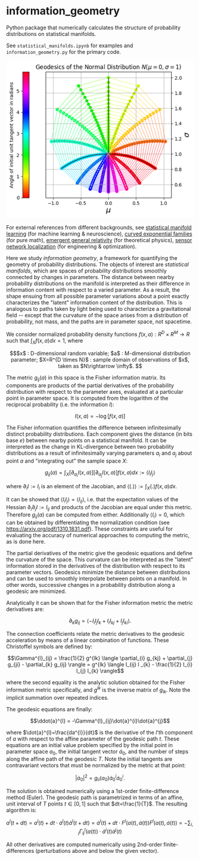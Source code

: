 # information_geometry
Python package that numerically calculates the structure of probability distributions on statistical manifolds.

See `statistical_manifolds.ipynb` for examples and `information_geometry.py` for the primary code.

![image](https://github.com/Noeloikeau/information_geometry/blob/main/example.png)

For external references from different backgrounds, see [statistical manifold learning](https://proceedings.mlr.press/v32/suna14.pdf) (for machine learning & neuroscience), [curved exponential families](https://bsi-ni.brain.riken.jp/database/file/85/076.pdf) (for pure math), [emergent general relativity](https://arxiv.org/pdf/1310.1831.pdf) (for theoretical physics), [sensor network localization](https://www.mdpi.com/1099-4300/19/7/308/htm) (for engineering & optimization). 

Here we study *information geometry*, a framework for quantifying the geometry of probability distributions. The objects of interest are *statistical manifolds*, which are spaces of probability distributions smoothly connected by changes in parameters. The distance between nearby probability distributions on the manifold is interpreted as their difference in information content with respect to a varied parameter. As a result, the shape ensuing from all possible parameter variations about a point exactly characterizes the "latent" information content of the distribution. This is analogous to paths taken by light being used to characterize a gravitational field -- except that the curvature of the space arises from a distribution of probability, not mass, and the paths are in parameter space, not spacetime. 

We consider normalized probability density functions $f(x,a):R^D\times R^M\rightarrow R$ such that $\int_{X} f(x,a) dx = 1$, where

```math
$x$ : D-dimensional random variable;

$a$ : M-dimensional distribution parameter;

$X=R^{D \times N}$ : sample domain of observations of $x$, taken as $N\rightarrow \infty$. 
```

The metric $g_{ij}(a)$ in this space is the Fisher information matrix. Its components are products of the partial derivatives of the probability distribution with respect to the parameter axes, evaluated at a particular point in parameter space. It is computed from the logarithm of the reciprocal probability (i.e. the information $I$): 

```math
I(x,a) = - \log[f(x,a)]
```

The Fisher information quantifies the difference between infinitesimally distinct probability distributions. Each component gives the distance (in bits base $e$) between nearby points on a statistical manifold. It can be interpreted as the change in KL-divergence between two probability distributions as a result of infinitesimally varying parameters $a_{i}$ and $a_{j}$ about point $a$ and "integrating out" the sample space $X$:

```math
g_{ij}(a) =  \int_{X} [\partial_{a_{i}}I(x,a)][\partial_{a_{j}}I(x,a)] f(x,a) dx 
:= \langle I_{i}I_{j} \rangle
```

where $\partial_{i}I:=I_{i}$ is an element of the Jacobian, and $\langle (.) \rangle := \int_{X}(.)f(x,a)dx$.

It can be showed that $\langle I_{i}I_{j} \rangle = \langle I_{ij} \rangle$, i.e. that the expectation values of the Hessian $\partial_{i}\partial_{j}I:=I_{ij}$ and products of the Jacobian are equal under this metric. Therefore $g_{ij}(a)$ can be computed from either. Additionally $\langle I_{i} \rangle = 0$, which can be obtained by differentiating the normalization condition (see https://arxiv.org/pdf/1310.1831.pdf). These constraints are useful for evaluating the accuracy of numerical approaches to computing the metric, as is done here.

The partial derivatives of the metric give the geodesic equations and define the curvature of the space. This curvature can be interpreted as the "latent" information stored in the derivatives of the distribution with respect to its parameter vectors. Geodesics minimize the distance between distributions and can be used to smoothly interpolate between points on a manifold. In other words, successive changes in a probability distribution along a geodesic are minimized.

Analytically it can be shown that for the Fisher information metric the metric derivatives are:

```math
\partial_{k}g_{ij} = \langle -I_{i}I_{j}I_{k}+I_{i}I_{kj}+I_{j}I_{ki}\rangle. 
```

The connection coefficients relate the metric derivatives to the geodesic acceleration by means of a linear combination of functions. These Christoffel symbols are defined by:

```math
\Gamma^{l}_{ij} = \frac{1}{2} g^{lk} \langle \partial_{i} g_{kj} + \partial_{j} g_{ji} - \partial_{k} g_{ij} \rangle = g^{lk} \langle I_{ij} I _{k} - \frac{1}{2} I_{i} I_{j} I_{k} \rangle
```

where the second equality is the analytic solution obtained for the Fisher information metric specifically, and $g^{lk}$ is the inverse matrix of $g_{lk}$. Note the implicit summation over repeated indices.

The geodesic equations are finally:

```math
\ddot{a}^{l} = -\Gamma^{l}_{ij}\dot{a}^{i}\dot{a}^{j}
```

where $\dot{a}^{l}=\frac{da^{l}}{dt}$ is the derivative of the $l$'th component of $a$ with respect to the affine parameter of the geodesic path $t$. These equations are an initial value problem specified by the initial point in parameter space $a_{0}$, the initial tangent vector $\dot{a}_{0}$, and the number of steps along the affine path of the geodesic $T$. Note the initial tangents are contravariant vectors that must be normalized by the metric at that point:

```math
|\dot{a}_0 |^{2}=g_{ii}(a_{0})\dot{a}_{0}^{i}\dot{a}_{0}^{i}.
``` 

The solution is obtained numerically using a 1st-order finite-difference method (Euler). The geodesic path is parametrized in terms of an affine, unit interval of $T$ points $t\in[0,1]$ such that $dt=\frac{1}{T}$. The resulting algorithm is:

```math
a^{l}(t+dt) = a^{l}(t) + dt \cdot \dot{a}^{l}(t)
\dot{a}^{l}(t+dt) = \dot{a}^{l}(t) + dt \cdot F^{l}(a(t),\dot{a}(t))
F^{l}(a(t),\dot{a}(t))=  -\sum_{i,j}\Gamma^{l}_{ij}(a(t)) \cdot \dot{a}^{i}(t)\dot{a}^{j}(t)
```

All other derivatives are computed numerically using 2nd-order finite-differences (perturbations above and below the given vector). 
